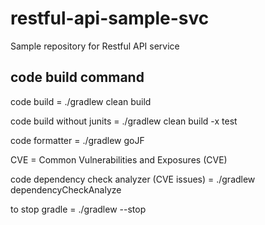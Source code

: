 # restful-api-sample-svc
Sample repository for Restful API service

## code build command
code build = ./gradlew clean build

code build without junits = ./gradlew clean build -x test

code formatter = ./gradlew goJF

CVE = Common Vulnerabilities and Exposures (CVE)

code dependency check analyzer (CVE issues) = ./gradlew dependencyCheckAnalyze

to stop gradle = ./gradlew --stop
